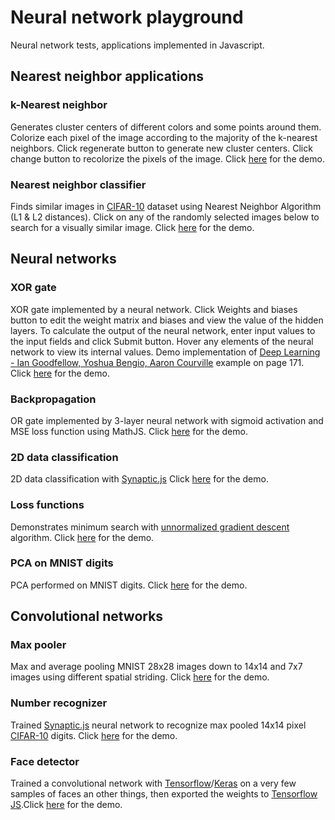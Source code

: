 # Neural network playground
Neural network tests, applications implemented in Javascript.
## Nearest neighbor applications
### k-Nearest neighbor ### 
Generates cluster centers of different colors and some points around them. Colorize each pixel of the image according to the majority of the k-nearest neighbors. Click regenerate button to generate new cluster centers. Click change button to recolorize the pixels of the image. Click [here](https://rawgit.com/Zol-S/Neural_network_playground/master/index.html#neighbor) for the demo.
### Nearest neighbor classifier ###
Finds similar images in [CIFAR-10](https://www.cs.toronto.edu/~kriz/cifar.html) dataset using Nearest Neighbor Algorithm (L1 & L2 distances). Click on any of the randomly selected images below to search for a visually similar image. Click [here](https://rawgit.com/Zol-S/Neural_network_playground/master/index.html#nnc) for the demo.

## Neural networks ##
### XOR gate ###
XOR gate implemented by a neural network. Click Weights and biases button to edit the weight matrix and biases and view the value of the hidden layers. To calculate the output of the neural network, enter input values to the input fields and click Submit button. Hover any elements of the neural network to view its internal values. Demo implementation of [Deep Learning - Ian Goodfellow, Yoshua Bengio, Aaron Courville](http://www.deeplearningbook.org/contents/mlp.html) example on page 171. Click [here](https://rawgit.com/Zol-S/Neural_network_playground/master/index.html#xor) for the demo.
### Backpropagation ###
OR gate implemented by 3-layer neural network with sigmoid activation and MSE loss function using MathJS. Click [here](https://rawgit.com/Zol-S/Neural_network_playground/master/index.html#backpropagate) for the demo.
### 2D data classification ###
2D data classification with [Synaptic.js](http://caza.la/synaptic) Click [here](https://rawgit.com/Zol-S/Neural_network_playground/master/index.html#classify_2d) for the demo.
### Loss functions ###
Demonstrates minimum search with [unnormalized gradient descent](http://caza.la/synaptic) algorithm. Click [here](https://rawgit.com/Zol-S/Neural_network_playground/master/index.html#loss_functions) for the demo.
### PCA on MNIST digits ###
PCA performed on MNIST digits. Click [here](https://rawgit.com/Zol-S/Neural_network_playground/master/index.html#mnist_pca) for the demo.

## Convolutional networks ##
### Max pooler ###
Max and average pooling MNIST 28x28 images down to 14x14 and 7x7 images using different spatial striding. Click [here](https://rawgit.com/Zol-S/Neural_network_playground/master/index.html#max_pooler) for the demo.
### Number recognizer ###
Trained [Synaptic.js](http://caza.la/synaptic) neural network to recognize max pooled 14x14 pixel [CIFAR-10](https://www.cs.toronto.edu/~kriz/cifar.html) digits. Click [here](https://rawgit.com/Zol-S/Neural_network_playground/master/index.html#number_recognizer) for the demo.
### Face detector ###
Trained a convolutional network with [Tensorflow](https://www.tensorflow.org)/[Keras](https://keras.io) on a very few samples of faces an other things, then exported the weights to [Tensorflow JS](https://github.com/tomasreimers/tensorflowjs).Click [here](https://rawgit.com/Zol-S/Neural_network_playground/master/index.html#face_detector) for the demo.